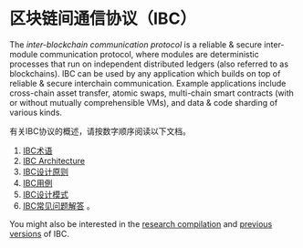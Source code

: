# 区块链间通信协议（IBC）

The *inter-blockchain communication protocol* is a reliable & secure inter-module communication protocol, where modules are deterministic processes that run on independent distributed ledgers (also referred to as blockchains). IBC can be used by any application which builds on top of reliable & secure interchain communication. Example applications include cross-chain asset transfer, atomic swaps, multi-chain smart contracts (with or without mutually comprehensible VMs), and data & code sharding of various kinds.

有关IBC协议的概述，请按数字顺序阅读以下文档。

1. [IBC术语](./1_IBC_TERMINOLOGY.md)
2. [IBC Architecture](./2_IBC_ARCHITECTURE.md)
3. [IBC设计原则](./3_IBC_DESIGN_PRINCIPLES.md)
4. [IBC用例](./4_IBC_USECASES.md)
5. [IBC设计模式](./5_IBC_DESIGN_PATTERNS.md)
6. [IBC常见问题解答](./6_IBC_FAQ.md) 。

You might also be interested in the [research compilation](./RESEARCH.md) and
[previous versions](./../archive) of IBC.
